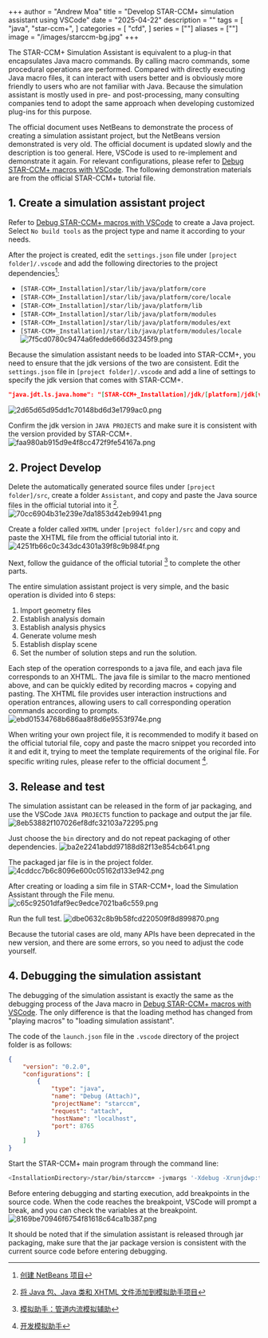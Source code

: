 +++
author = "Andrew Moa"
title = "Develop STAR-CCM+ simulation assistant using VSCode"
date = "2025-04-22"
description = ""
tags = [
    "java",
    "star-ccm+",
]
categories = [
    "cfd",
]
series = [""]
aliases = [""]
image = "/images/starccm-bg.jpg"
+++

The STAR-CCM+ Simulation Assistant is equivalent to a plug-in that encapsulates Java macro commands. By calling macro commands, some procedural operations are performed. Compared with directly executing Java macro files, it can interact with users better and is obviously more friendly to users who are not familiar with Java. Because the simulation assistant is mostly used in pre- and post-processing, many consulting companies tend to adopt the same approach when developing customized plug-ins for this purpose.

The official document uses NetBeans to demonstrate the process of creating a simulation assistant project, but the NetBeans version demonstrated is very old. The official document is updated slowly and the description is too general. Here, VSCode is used to re-implement and demonstrate it again. For relevant configurations, please refer to [Debug STAR-CCM+ macros with VSCode](../2025-04-18-use-vscode-debug-starccm-marco/). The following demonstration materials are from the official STAR-CCM+ tutorial file.

## 1. Create a simulation assistant project

Refer to [Debug STAR-CCM+ macros with VSCode](../2025-04-18-use-vscode-debug-starccm-marco/) to create a Java project. Select `No build tools` as the project type and name it according to your needs.

After the project is created, edit the `settings.json` file under `[project folder]/.vscode` and add the following directories to the project dependencies[^1]:
 - `[STAR-CCM+_Installation]/star/lib/java/platform/core`
 - `[STAR-CCM+_Installation]/star/lib/java/platform/core/locale`
 - `[STAR-CCM+_Installation]/star/lib/java/platform/lib`
 - `[STAR-CCM+_Installation]/star/lib/java/platform/modules`
 - `[STAR-CCM+_Installation]/star/lib/java/platform/modules/ext`
 - `[STAR-CCM+_Installation]/star/lib/java/platform/modules/locale`
![7f5cd0780c9474a6fedde666d32345f9.png](./images/7f5cd0780c9474a6fedde666d32345f9.png)

Because the simulation assistant needs to be loaded into STAR-CCM+, you need to ensure that the jdk versions of the two are consistent. Edit the `settings.json` file in `[project folder]/.vscode` and add a line of settings to specify the jdk version that comes with STAR-CCM+.
```json
"java.jdt.ls.java.home": "[STAR-CCM+_Installation]/jdk/[platform]/jdk[version]"
```
![2d65d65d95dd1c70148bd6d3e1799ac0.png](./images/2d65d65d95dd1c70148bd6d3e1799ac0.png)

Confirm the jdk version in `JAVA PROJECTS` and make sure it is consistent with the version provided by STAR-CCM+.
![faa980ab915d9e4f8cc472f9fe54167a.png](./images/faa980ab915d9e4f8cc472f9fe54167a.png)

## 2. Project Develop

Delete the automatically generated source files under `[project folder]/src`, create a folder `Assistant`, and copy and paste the Java source files in the official tutorial into it [^2].
![70cc6904b31e239e7da1853d42eb9941.png](./images/70cc6904b31e239e7da1853d42eb9941.png)

Create a folder called `XHTML` under `[project folder]/src` and copy and paste the XHTML file from the official tutorial into it.
![4251fb66c0c343dc4301a39f8c9b984f.png](./images/4251fb66c0c343dc4301a39f8c9b984f.png)

Next, follow the guidance of the official tutorial [^3] to complete the other parts.

The entire simulation assistant project is very simple, and the basic operation is divided into 6 steps:
1. Import geometry files
2. Establish analysis domain
3. Establish analysis physics
4. Generate volume mesh
5. Establish display scene
6. Set the number of solution steps and run the solution.

Each step of the operation corresponds to a java file, and each java file corresponds to an XHTML. The java file is similar to the macro mentioned above, and can be quickly edited by recording macros + copying and pasting. The XHTML file provides user interaction instructions and operation entrances, allowing users to call corresponding operation commands according to prompts.
![ebd01534768b686aa8f8d6e9553f974e.png](./images/ebd01534768b686aa8f8d6e9553f974e.png)

When writing your own project file, it is recommended to modify it based on the official tutorial file, copy and paste the macro snippet you recorded into it and edit it, trying to meet the template requirements of the original file. For specific writing rules, please refer to the official document [^4].

## 3. Release and test

The simulation assistant can be released in the form of jar packaging, and use the VSCode `JAVA PROJECTS` function to package and output the jar file.
![8eb53882f107026ef8dfc32103a72295.png](./images/8eb53882f107026ef8dfc32103a72295.png)

Just choose the `bin` directory and do not repeat packaging of other dependencies.
![ba2e2241abdd97188d82f13e854cb641.png](./images/ba2e2241abdd97188d82f13e854cb641.png)

The packaged jar file is in the project folder.
![4cddcc7b6c8096e600c05162d133e942.png](./images/4cddcc7b6c8096e600c05162d133e942.png)

After creating or loading a sim file in STAR-CCM+, load the Simulation Assistant through the File menu.
![c65c92501dfaf9ec9edce7021ba6c559.png](./images/c65c92501dfaf9ec9edce7021ba6c559.png)

Run the full test.
![dbe0632c8b9b58fcd220509f8d899870.png](./images/dbe0632c8b9b58fcd220509f8d899870.png)

Because the tutorial cases are old, many APIs have been deprecated in the new version, and there are some errors, so you need to adjust the code yourself.

## 4. Debugging the simulation assistant

The debugging of the simulation assistant is exactly the same as the debugging process of the Java macro in [Debug STAR-CCM+ macros with VSCode](../2025-04-18-use-vscode-debug-starccm-marco/). The only difference is that the loading method has changed from "playing macros" to "loading simulation assistant".

The code of the `launch.json` file in the `.vscode` directory of the project folder is as follows:
```json
{
    "version": "0.2.0",
    "configurations": [
        {
            "type": "java",
            "name": "Debug (Attach)",
            "projectName": "starccm",
            "request": "attach",
            "hostName": "localhost",
            "port": 8765
        }
    ]
}
```

Start the STAR-CCM+ main program through the command line:
```bash
<InstallationDirectory>/star/bin/starccm+ -jvmargs '-Xdebug -Xrunjdwp:transport=dt_socket,server=y,suspend=n,address=8765'
```

Before entering debugging and starting execution, add breakpoints in the source code. When the code reaches the breakpoint, VSCode will prompt a break, and you can check the variables at the breakpoint.
![8169be70946f6754f81618c64ca1b387.png](./images/8169be70946f6754f81618c64ca1b387.png)

It should be noted that if the simulation assistant is released through jar packaging, make sure that the jar package version is consistent with the current source code before entering debugging.

[^1]: [创建 NetBeans 项目](https://www.topcfd.cn/Ebook/STARCCMP/GUID-844E0FD2-79DC-47B6-A182-3594ECC5E475.html)

[^2]: [将 Java 包、Java 类和 XHTML 文件添加到模拟助手项目](https://www.topcfd.cn/Ebook/STARCCMP/GUID-986F9B0E-E9AC-4999-B02A-3544DA63B8A0.html)

[^3]: [模拟助手：管道内流模拟辅助](https://www.topcfd.cn/Ebook/STARCCMP/GUID-439308B8-7E23-4AC1-8B3F-ED490F61C5AD.html)

[^4]: [开发模拟助手](https://www.topcfd.cn/Ebook/STARCCMP/GUID-65D3D6B0-CDCB-4D30-9404-8762C9FA904D.html)

